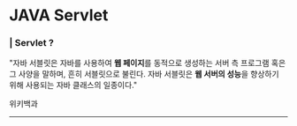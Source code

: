 # JAVA Servlet 



### | Servlet ? 

"자바 서블릿은 자바를 사용하여 **웹 페이지**를 동적으로 생성하는 서버 측 프로그램 혹은 그 사양을 말하며, 흔히 서블릿으로 불린다. 자바 서블릿은 **웹 서버의 성능**을 향상하기 위해 사용되는 자바 클래스의 일종이다."

위키백과 

___



